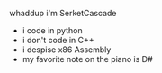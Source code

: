 whaddup i'm SerketCascade
- i code in python
- i don't code in C++
- i despise x86 Assembly
- my favorite note on the piano is D#
